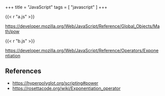 +++
title = "JavaScript"
tags = [ "javascript" ]
+++

{{< r "a.js" >}}

<https://developer.mozilla.org/Web/JavaScript/Reference/Global_Objects/Math/pow>

{{< r "b.js" >}}

<https://developer.mozilla.org/Web/JavaScript/Reference/Operators/Exponentiation>

## References

- <https://hyperpolyglot.org/scripting#power>
- <https://rosettacode.org/wiki/Exponentiation_operator>
